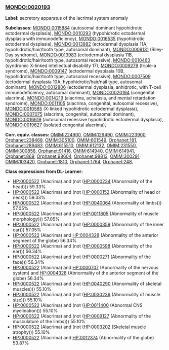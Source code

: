 
### [MONDO:0020193](http://purl.obolibrary.org/obo/MONDO_0020193)
**Label:** secretory apparatus of the lacrimal system anomaly

**Subclasses:** [MONDO:0015884](http://purl.obolibrary.org/obo/MONDO_0015884) (autosomal dominant hypohidrotic ectodermal dysplasia), [MONDO:0010293](http://purl.obolibrary.org/obo/MONDO_0010293) (hypohidrotic ectodermal dysplasia with immunodeficiency), [MONDO:0016535](http://purl.obolibrary.org/obo/MONDO_0016535) (hypohidrotic ectodermal dysplasia), [MONDO:0013982](http://purl.obolibrary.org/obo/MONDO_0013982) (ectodermal dysplasia 11A, hypohidrotic/hair/tooth type, autosomal dominant), [MONDO:0009131](http://purl.obolibrary.org/obo/MONDO_0009131) (Riley-Day syndrome), [MONDO:0013983](http://purl.obolibrary.org/obo/MONDO_0013983) (ectodermal dysplasia 11B, hypohidrotic/hair/tooth type, autosomal recessive), [MONDO:0010460](http://purl.obolibrary.org/obo/MONDO_0010460) (syndromic X-linked intellectual disability 17), [MONDO:0009279](http://purl.obolibrary.org/obo/MONDO_0009279) (triple-a syndrome), [MONDO:0009147](http://purl.obolibrary.org/obo/MONDO_0009147) (ectodermal dysplasia 10B, hypohidrotic/hair/tooth type, autosomal recessive), [MONDO:0007509](http://purl.obolibrary.org/obo/MONDO_0007509) (ectodermal dysplasia 10A, hypohidrotic/hair/nail type, autosomal dominant), [MONDO:0012806](http://purl.obolibrary.org/obo/MONDO_0012806) (ectodermal dysplasia, anhidrotic, with T-cell immunodeficiency, autosomal dominant), [MONDO:0020194](http://purl.obolibrary.org/obo/MONDO_0020194) (congenital alacrima), [MONDO:0014219](http://purl.obolibrary.org/obo/MONDO_0014219) (alacrima, achalasia, and mental retardation syndrome), [MONDO:0011105](http://purl.obolibrary.org/obo/MONDO_0011105) (alacrima, congenital, autosomal recessive), [MONDO:0010585](http://purl.obolibrary.org/obo/MONDO_0010585) (X-linked hypohidrotic ectodermal dysplasia), [MONDO:0007075](http://purl.obolibrary.org/obo/MONDO_0007075) (alacrima, congenital, autosomal dominant), [MONDO:0016619](http://purl.obolibrary.org/obo/MONDO_0016619) (autosomal recessive hypohidrotic ectodermal dysplasia), [MONDO:0019627](http://purl.obolibrary.org/obo/MONDO_0019627) (isolated congenital alacrima), 

**Corr. equiv. classes:** [OMIM:224900](http://purl.obolibrary.org/obo/OMIM_224900), [OMIM:129490](http://purl.obolibrary.org/obo/OMIM_129490), [OMIM:223900](http://purl.obolibrary.org/obo/OMIM_223900), [Orphanet:238468](http://www.orpha.net/ORDO/Orphanet_238468), [OMIM:305100](http://purl.obolibrary.org/obo/OMIM_305100), [OMIM:601549](http://purl.obolibrary.org/obo/OMIM_601549), [Orphanet:181](http://www.orpha.net/ORDO/Orphanet_181), [Orphanet:289483](http://www.orpha.net/ORDO/Orphanet_289483), [OMIM:615510](http://purl.obolibrary.org/obo/OMIM_615510), [OMIM:612132](http://purl.obolibrary.org/obo/OMIM_612132), [OMIM:231550](http://purl.obolibrary.org/obo/OMIM_231550), [OMIM:300858](http://purl.obolibrary.org/obo/OMIM_300858), [Orphanet:91416](http://www.orpha.net/ORDO/Orphanet_91416), [OMIM:614940](http://purl.obolibrary.org/obo/OMIM_614940), [OMIM:614941](http://purl.obolibrary.org/obo/OMIM_614941), [Orphanet:869](http://www.orpha.net/ORDO/Orphanet_869), [Orphanet:98604](http://www.orpha.net/ORDO/Orphanet_98604), [Orphanet:98813](http://www.orpha.net/ORDO/Orphanet_98813), [OMIM:300291](http://purl.obolibrary.org/obo/OMIM_300291), [OMIM:103420](http://purl.obolibrary.org/obo/OMIM_103420), [Orphanet:1810](http://www.orpha.net/ORDO/Orphanet_1810), [Orphanet:1764](http://www.orpha.net/ORDO/Orphanet_1764), [Orphanet:248](http://www.orpha.net/ORDO/Orphanet_248), 

**Class expressions from DL-Learner:**

- [HP:0000522](http://purl.obolibrary.org/obo/HP_0000522) (Alacrima) and (not ([HP:0000234](http://purl.obolibrary.org/obo/HP_0000234) (Abnormality of the head))) 59.33%
- [HP:0000522](http://purl.obolibrary.org/obo/HP_0000522) (Alacrima) and (not ([HP:0000152](http://purl.obolibrary.org/obo/HP_0000152) (Abnormality of head or neck))) 59.33%
- [HP:0000522](http://purl.obolibrary.org/obo/HP_0000522) (Alacrima) and (not ([HP:0040064](http://purl.obolibrary.org/obo/HP_0040064) (Abnormality of limbs))) 57.05%
- [HP:0000522](http://purl.obolibrary.org/obo/HP_0000522) (Alacrima) and (not ([HP:0011805](http://purl.obolibrary.org/obo/HP_0011805) (Abnormality of muscle morphology))) 57.05%
- [HP:0000522](http://purl.obolibrary.org/obo/HP_0000522) (Alacrima) and (not ([HP:0000359](http://purl.obolibrary.org/obo/HP_0000359) (Abnormality of the inner ear))) 57.05%
- [HP:0000522](http://purl.obolibrary.org/obo/HP_0000522) (Alacrima) and [HP:0004328](http://purl.obolibrary.org/obo/HP_0004328) (Abnormality of the anterior segment of the globe) 56.34%
- [HP:0000522](http://purl.obolibrary.org/obo/HP_0000522) (Alacrima) and (not ([HP:0000598](http://purl.obolibrary.org/obo/HP_0000598) (Abnormality of the ear))) 56.34%
- [HP:0000522](http://purl.obolibrary.org/obo/HP_0000522) (Alacrima) and (not ([HP:0000271](http://purl.obolibrary.org/obo/HP_0000271) (Abnormality of the face))) 56.34%
- [HP:0000522](http://purl.obolibrary.org/obo/HP_0000522) (Alacrima) and [HP:0000707](http://purl.obolibrary.org/obo/HP_0000707) (Abnormality of the nervous system) and [HP:0004328](http://purl.obolibrary.org/obo/HP_0004328) (Abnormality of the anterior segment of the globe) 56.34%
- [HP:0000522](http://purl.obolibrary.org/obo/HP_0000522) (Alacrima) and (not ([HP:0040290](http://purl.obolibrary.org/obo/HP_0040290) (Abnormality of skeletal muscles))) 55.10%
- [HP:0000522](http://purl.obolibrary.org/obo/HP_0000522) (Alacrima) and (not ([HP:0030236](http://purl.obolibrary.org/obo/HP_0030236) (Abnormality of muscle size))) 55.10%
- [HP:0000522](http://purl.obolibrary.org/obo/HP_0000522) (Alacrima) and (not ([HP:0011400](http://purl.obolibrary.org/obo/HP_0011400) (Abnormal CNS myelination))) 55.10%
- [HP:0000522](http://purl.obolibrary.org/obo/HP_0000522) (Alacrima) and (not ([HP:0009127](http://purl.obolibrary.org/obo/HP_0009127) (Abnormality of the musculature of the limbs))) 55.10%
- [HP:0000522](http://purl.obolibrary.org/obo/HP_0000522) (Alacrima) and (not ([HP:0003202](http://purl.obolibrary.org/obo/HP_0003202) (Skeletal muscle atrophy))) 55.10%
- [HP:0000522](http://purl.obolibrary.org/obo/HP_0000522) (Alacrima) and [HP:0012374](http://purl.obolibrary.org/obo/HP_0012374) (Abnormality of the globe) 53.87%


